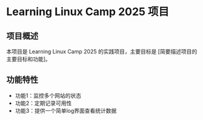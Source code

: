 # Learning Linux Camp 2025 项目

## 项目概述
本项目是 Learning Linux Camp 2025 的实践项目，主要目标是 [简要描述项目的主要目标和功能]。

## 功能特性
- 功能1：监控多个网站的状态
- 功能2：定期记录可用性
- 功能3：提供一个简单log界面查看统计数据
